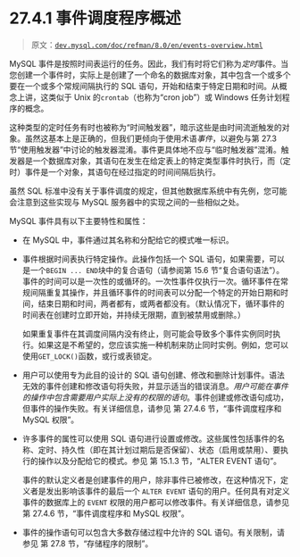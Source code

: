 # 27.4.1 事件调度程序概述

> 原文：[`dev.mysql.com/doc/refman/8.0/en/events-overview.html`](https://dev.mysql.com/doc/refman/8.0/en/events-overview.html)

MySQL 事件是按照时间表运行的任务。因此，我们有时将它们称为*定时*事件。当您创建一个事件时，实际上是创建了一个命名的数据库对象，其中包含一个或多个要在一个或多个常规间隔执行的 SQL 语句，开始和结束于特定日期和时间。从概念上讲，这类似于 Unix 的`crontab`（也称为“cron job”）或 Windows 任务计划程序的概念。

这种类型的定时任务有时也被称为“时间触发器”，暗示这些是由时间流逝触发的对象。虽然这基本上是正确的，但我们更倾向于使用术语*事件*，以避免与第 27.3 节“使用触发器”中讨论的触发器混淆。事件更具体地不应与“临时触发器”混淆。触发器是一个数据库对象，其语句在发生在给定表上的特定类型事件时执行，而（定时）事件是一个对象，其语句在经过指定的时间间隔后执行。

虽然 SQL 标准中没有关于事件调度的规定，但其他数据库系统中有先例，您可能会注意到这些实现与 MySQL 服务器中的实现之间的一些相似之处。

MySQL 事件具有以下主要特性和属性：

+   在 MySQL 中，事件通过其名称和分配给它的模式唯一标识。

+   事件根据时间表执行特定操作。此操作包括一个 SQL 语句，如果需要，可以是一个`BEGIN ... END`块中的复合语句（请参阅第 15.6 节“复合语句语法”）。事件的时间可以是一次性的或循环的。一次性事件仅执行一次。循环事件在常规间隔重复其操作，并且循环事件的时间表可以分配一个特定的开始日期和时间，结束日期和时间，两者都有，或两者都没有。（默认情况下，循环事件的时间表在创建时立即开始，并持续无限期，直到被禁用或删除。）

    如果重复事件在其调度间隔内没有终止，则可能会导致多个事件实例同时执行。如果这是不希望的，您应该实施一种机制来防止同时实例。例如，您可以使用`GET_LOCK()`函数，或行或表锁定。

+   用户可以使用专为此目的设计的 SQL 语句创建、修改和删除计划事件。语法无效的事件创建和修改语句将失败，并显示适当的错误消息。*用户可能在事件的操作中包含需要用户实际上没有的权限的语句*。事件创建或修改语句成功，但事件的操作失败。有关详细信息，请参见 第 27.4.6 节，“事件调度程序和 MySQL 权限”。

+   许多事件的属性可以使用 SQL 语句进行设置或修改。这些属性包括事件的名称、定时、持久性（即在其计划过期后是否保留）、状态（启用或禁用）、要执行的操作以及分配给它的模式。参见 第 15.1.3 节，“ALTER EVENT 语句”。

    事件的默认定义者是创建事件的用户，除非事件已被修改，在这种情况下，定义者是发出影响该事件的最后一个 `ALTER EVENT` 语句的用户。任何具有对定义事件的数据库上的 `EVENT` 权限的用户都可以修改事件。有关详细信息，请参见 第 27.4.6 节，“事件调度程序和 MySQL 权限”。

+   事件的操作语句可以包含大多数存储过程中允许的 SQL 语句。有关限制，请参见 第 27.8 节，“存储程序的限制”。

